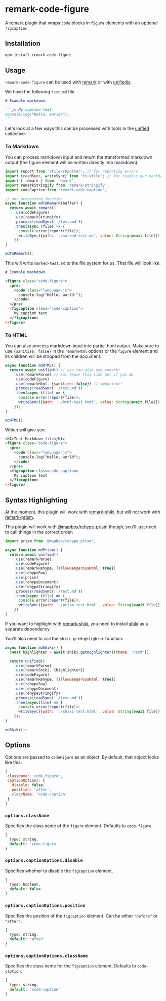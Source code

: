 # remark-code-figure

A [remark](https://unifiedjs.com/explore/package/remark/) plugin that wraps `code` blocks in `figure` elements with an optional `figcaption`.

## Installation

```bash
npm install remark-code-figure
```

## Usage

`remark-code-figure` can be used with [remark](https://unifiedjs.com/explore/package/remark/) or with [unifiedjs](https://unifiedjs.com). 

We have the following `test.md` file.

~~~markdown
# Example markdown

```js My caption text
console.log("Hello, world!");
```
~~~

Let's look at a few ways this can be processed with tools in the [unified](https://unifiedjs.com) collective.

### To Markdown

You can process markdown input and return the transformed markdown output (the figure element will be written directly into markdown):

```js
import report from 'vfile-reporter'; // for reporting errors
import {readSync, writeSync} from 'to-vfile'; // for reading our markdown file
import { remark } from 'remark';
import remarkStringify from 'remark-stringify';
import codeCaption from 'remark-code-caption';

// our processing function
async function mdToRemark(buffer) {
  return await remark()
    .use(codeFigure)
    .use(remarkStringify)
    .process(readSync('./test.md'))
    .then(async (file) => {
      console.error(report(file));
      writeSync({path: './marked-test.md', value: String(await file)});
    })
}

mdToRemark();
```

This will write `marked-test.md` to the file system for us. That file will look like:

~~~markdown
# Example markdown

<figure class="code-figure">
  <pre>
    <code class="language-js">
      console.log("Hello, world!");
    </code>
  </pre>
  <figcaption class="code-caption">
    My caption text
  </figcaption>
</figure>
~~~

### To HTML

You can also process markdown input into partial html output. Make sure to use `{sanitize: false}` in the `remarkHtml` options or the `figure` element and its children will be stripped from the document.

```js
async function mdHTML() {
  return await unified() // you can also use remark!
    .use(remarkParse) // but leave this line out if you do
    .use(codeFigure)
    .use(remarkHtml, {sanitize: false}) // important!
    .process(readSync('./test.md'))
    .then(async (file) => {
      console.error(report(file));
      writeSync({path: './html-test.html', value: String(await file)});
    });
}

mdHTML();
```

Which will give you:

```html
<h1>Test Markdown file</h1>
<figure class="code-figure">
  <pre>
    <code class="language-js">
      console.log("Hello, world");
    </code>
  </pre>
  <figcaption class=code-caption>
    My caption text
  </figcaption>
</figure>
```

## Syntax Highlighting
At the moment, this plugin will work with [remark-shiki](https://github.com/stefanprobst/remark-shiki), but will not work with [remark-prism](https://github.com/sergioramos/remark-prism).

This plugin will work with [@mapbox/rehype-prism](https://github.com/mapbox/rehype-prism) though, you'll just need to call things in the correct order:

```js
import prism from '@mapbox/rehype-prism';

async function mdPrism() {
  return await unified()
    .use(remarkParse)
    .use(codeFigure)
    .use(remarkRehype, {allowDangerousHtml: true})
    .use(rehypeRaw)
    .use(prism)
    .use(rehypeDocument)
    .use(rehypeStringify)
    .process(readSync('./test.md'))
    .then(async (file) => {
      console.error(report(file));
      writeSync({path: './prism-test.html', value: String(await file)});
    })
}
```

If you want to highlight with [remark-shiki](https://github.com/stefanprobst/remark-shiki), you need to install [shiki](https://github.com/shikijs/shiki) as a separate dependency.

You'll also need to call the `shiki.getHighlighter` function:

```js
async function mdShiki() {
  const highlighter = await shiki.getHighlighter({theme: 'nord'});

  return unified()
    .use(remarkParse)
    .use(remarkShiki, {highlighter})
    .use(codeFigure)
    .use(remarkRehype, {allowDangerousHtml: true})
    .use(rehypeRaw)
    .use(rehypeDocument)
    .use(rehypeStringify)
    .process(readSync('./test.md'))
    .then(async(file) => {
      console.error(report(file));
      writeSync({path: './shiki-test.html', value: String(await file)});
    });
}

mdShiki();
```

## Options

Options are passed to `codeFigure` as an object. By default, that object looks like this:

```js
{
 className: 'code-figure', 
 captionOptions: {
   disable: false, 
   position: 'after', 
   className: 'code-caption'
 }
}
```

### `options.className`
Specifies the class name of the `figure` element. Defaults to `code-figure`.
```js
{
  type: string,
  default: 'code-figure'
}
```

### `options.captionOptions.disable`
Specifies whether to disable the `figcaption` element.
```js
{
  type: boolean,
  default: false
}
```

### `options.captionOptions.position`
Specifies the position of the `figcaption` element. Can be either `"before"` or `"after"`.
```js
{
  type: string,
  default: 'after'
}
```

### `options.captionOptions.className`
Specifies the class name for the `figcaption` element. Defaults to `code-caption`.
```js
{
  type: string,
  default: 'code-caption'
}
```